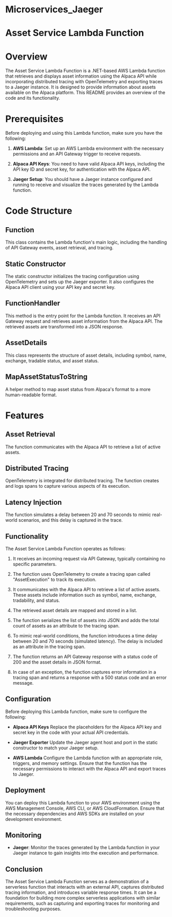 # Microservices_Jaeger
# Asset Service Lambda Function

# Overview

The Asset Service Lambda Function is a .NET-based AWS Lambda function that retrieves and displays asset information using the Alpaca API while incorporating distributed tracing with OpenTelemetry and exporting traces to a Jaeger instance. It is designed to provide information about assets available on the Alpaca platform. This README provides an overview of the code and its functionality.

# Prerequisites

Before deploying and using this Lambda function, make sure you have the following:

1. **AWS Lambda**:
   Set up an AWS Lambda environment with the necessary permissions and an API Gateway trigger to receive requests.

2. **Alpaca API Keys**:
    You need to have valid Alpaca API keys, including the API key ID and secret key, for authentication with the Alpaca API.

3. **Jaeger Setup**:
   You should have a Jaeger instance configured and running to receive and visualize the traces generated by the Lambda function.

# Code Structure

## Function
   This class contains the Lambda function's main logic, including the handling of API Gateway events, asset retrieval, and tracing.

## Static Constructor
  The static constructor initializes the tracing configuration using OpenTelemetry and sets up the Jaeger exporter. It also configures the Alpaca API client using your API key and secret key.

## FunctionHandler
  This method is the entry point for the Lambda function. It receives an API Gateway request and retrieves asset information from the Alpaca API. The retrieved assets are transformed into a JSON response.

## AssetDetails
  This class represents the structure of asset details, including symbol, name, exchange, tradable status, and asset status.

## MapAssetStatusToString
  A helper method to map asset status from Alpaca's format to a more human-readable format.
  
# Features

  ## Asset Retrieval
   The function communicates with the Alpaca API to retrieve a list of active assets.

  ## Distributed Tracing
   OpenTelemetry is integrated for distributed tracing. The function creates and logs spans to capture various aspects of its execution.

  ## Latency Injection
   The function simulates a delay between 20 and 70 seconds to mimic real-world scenarios, and this delay is captured in the trace.


## Functionality

The Asset Service Lambda Function operates as follows:

1. It receives an incoming request via API Gateway, typically containing no specific parameters.

2. The function uses OpenTelemetry to create a tracing span called "AssetExecution" to track its execution.

3. It communicates with the Alpaca API to retrieve a list of active assets. These assets include information such as symbol, name, exchange, tradability, and status.

4. The retrieved asset details are mapped and stored in a list.

5. The function serializes the list of assets into JSON and adds the total count of assets as an attribute to the tracing span.

6. To mimic real-world conditions, the function introduces a time delay between 20 and 70 seconds (simulated latency). The delay is included as an attribute in the tracing span.

7. The function returns an API Gateway response with a status code of 200 and the asset details in JSON format.

8. In case of an exception, the function captures error information in a tracing span and returns a response with a 500 status code and an error message.

## Configuration

Before deploying this Lambda function, make sure to configure the following:

- **Alpaca API Keys**
   Replace the placeholders for the Alpaca API key and secret key in the code with your actual API credentials.

- **Jaeger Exporter**
   Update the Jaeger agent host and port in the static constructor to match your Jaeger setup.

- **AWS Lambda**
   Configure the Lambda function with an appropriate role, triggers, and memory settings. Ensure that the function has the necessary permissions to interact with the Alpaca API and export traces to Jaeger.

## Deployment

You can deploy this Lambda function to your AWS environment using the AWS Management Console, AWS CLI, or AWS CloudFormation. Ensure that the necessary dependencies and AWS SDKs are installed on your development environment.

## Monitoring

- **Jaeger**: Monitor the traces generated by the Lambda function in your Jaeger instance to gain insights into the execution and performance.

## Conclusion

The Asset Service Lambda Function serves as a demonstration of a serverless function that interacts with an external API, captures distributed tracing information, and introduces variable response times. It can be a foundation for building more complex serverless applications with similar requirements, such as capturing and exporting traces for monitoring and troubleshooting purposes.
